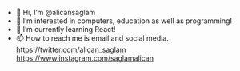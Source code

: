 - 👋 Hi, I’m @alicansaglam
- 👀 I’m interested in computers, education as well as programming!
- 🌱 I’m currently learning React!
- 📫 How to reach me is email and social media. https://twitter.com/alican_saglam https://www.instagram.com/saglamalican

<!---
alicansaglam/alicansaglam is a ✨ special ✨ repository because its `README.md` (this file) appears on your GitHub profile.
You can click the Preview link to take a look at your changes.
--->
